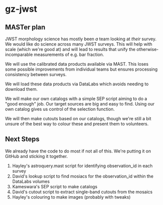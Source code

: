 # gz-jwst

## MASTer plan

JWST morphology science has mostly been *a* team looking at *their* survey.
We would like do science across many JWST surveys.
This will help with scale (which we're good at) and will lead to results that unify the otherwise-incomparable measurements of e.g. bar fraction.

We will use the calibrated data products available via MAST. This loses some possible improvements from individual teams but ensures processing consistency between surveys.

We will load these data products via DataLabs which avoids needing to download them.

We will make our own catalogs with a simple SEP script aiming to do a "good enough" job. Our target sources are big and easy to find. Using our own catalog gives us control of the selection function.

We will then make cutouts based on our catalogs, though we're still a bit unsure of the best way to colour these and present them to volunteers.

## Next Steps

We already have the code to do most if not all of this. We're putting it on GitHub and sticking it together.

1. Hayley's astroquery.mast script for identifying observation_id in each survey
2. David's lookup script to find mosiacs for the observation_id within the DataLabs volumes
3. Kameswara's SEP script to make catalogs
4. David's cutout script to extract single-band cutouts from the mosaics
5. Hayley's colouring to make images (probably with tweaks)

